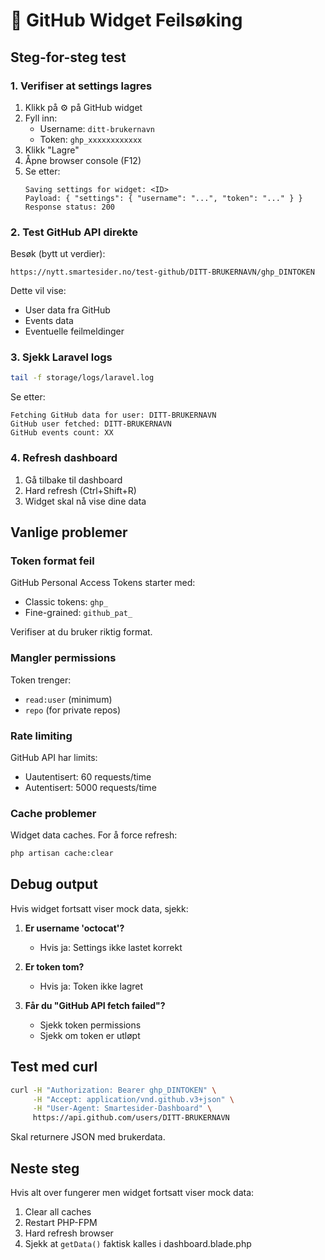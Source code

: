 # 🐙 GitHub Widget Feilsøking

## Steg-for-steg test

### 1. Verifiser at settings lagres
1. Klikk på ⚙️ på GitHub widget
2. Fyll inn:
   - Username: `ditt-brukernavn`
   - Token: `ghp_xxxxxxxxxxxx`
3. Klikk "Lagre"
4. Åpne browser console (F12)
5. Se etter:
   ```
   Saving settings for widget: <ID>
   Payload: { "settings": { "username": "...", "token": "..." } }
   Response status: 200
   ```

### 2. Test GitHub API direkte
Besøk (bytt ut verdier):
```
https://nytt.smartesider.no/test-github/DITT-BRUKERNAVN/ghp_DINTOKEN
```

Dette vil vise:
- User data fra GitHub
- Events data
- Eventuelle feilmeldinger

### 3. Sjekk Laravel logs
```bash
tail -f storage/logs/laravel.log
```

Se etter:
```
Fetching GitHub data for user: DITT-BRUKERNAVN
GitHub user fetched: DITT-BRUKERNAVN
GitHub events count: XX
```

### 4. Refresh dashboard
1. Gå tilbake til dashboard
2. Hard refresh (Ctrl+Shift+R)
3. Widget skal nå vise dine data

## Vanlige problemer

### Token format feil
GitHub Personal Access Tokens starter med:
- Classic tokens: `ghp_`
- Fine-grained: `github_pat_`

Verifiser at du bruker riktig format.

### Mangler permissions
Token trenger:
- `read:user` (minimum)
- `repo` (for private repos)

### Rate limiting
GitHub API har limits:
- Uautentisert: 60 requests/time
- Autentisert: 5000 requests/time

### Cache problemer
Widget data caches. For å force refresh:
```bash
php artisan cache:clear
```

## Debug output

Hvis widget fortsatt viser mock data, sjekk:

1. **Er username 'octocat'?**
   - Hvis ja: Settings ikke lastet korrekt

2. **Er token tom?**
   - Hvis ja: Token ikke lagret

3. **Får du "GitHub API fetch failed"?**
   - Sjekk token permissions
   - Sjekk om token er utløpt

## Test med curl

```bash
curl -H "Authorization: Bearer ghp_DINTOKEN" \
     -H "Accept: application/vnd.github.v3+json" \
     -H "User-Agent: Smartesider-Dashboard" \
     https://api.github.com/users/DITT-BRUKERNAVN
```

Skal returnere JSON med brukerdata.

## Neste steg

Hvis alt over fungerer men widget fortsatt viser mock data:
1. Clear all caches
2. Restart PHP-FPM
3. Hard refresh browser
4. Sjekk at `getData()` faktisk kalles i dashboard.blade.php
